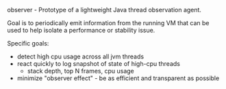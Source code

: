 
observer - Prototype of a lightweight Java thread observation agent.

Goal is to periodically emit information from the running VM that can be used
to help isolate a performance or stability issue.

Specific goals:

 * detect high cpu usage across all jvm threads
 * react quickly to log snapshot of state of high-cpu threads
   - stack depth, top N frames, cpu usage
 * minimize "observer effect" - be as efficient and transparent as possible


